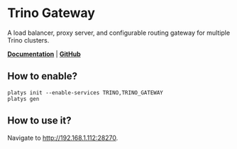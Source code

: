 # Trino Gateway

A load balancer, proxy server, and configurable routing gateway for multiple Trino clusters. 

**[Documentation](https://trinodb.github.io/trino-gateway/)** | **[GitHub](https://github.com/trinodb/trino-gateway)**

## How to enable?

```
platys init --enable-services TRINO,TRINO_GATEWAY
platys gen
```

## How to use it?

Navigate to <http://192.168.1.112:28270>.